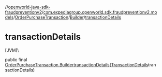 //[openworld-java-sdk-fraudpreventionv2](../../../../index.md)/[com.expediagroup.openworld.sdk.fraudpreventionv2.models](../../index.md)/[OrderPurchaseTransaction](../index.md)/[Builder](index.md)/[transactionDetails](transaction-details.md)

# transactionDetails

[JVM]\

public final [OrderPurchaseTransaction.Builder](index.md)[transactionDetails](transaction-details.md)([TransactionDetails](../../-transaction-details/index.md)transactionDetails)
